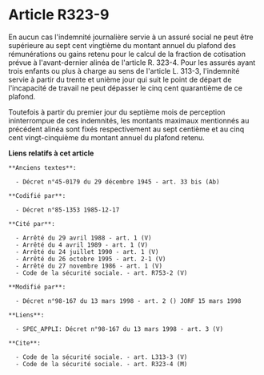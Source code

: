 # Article R323-9

En aucun cas l'indemnité journalière servie à un assuré social ne peut être supérieure au sept cent vingtième du montant
annuel du plafond des rémunérations ou gains retenu pour le calcul de la fraction de cotisation prévue à l'avant-dernier
alinéa de l'article R. 323-4. Pour les assurés ayant trois enfants ou plus à charge au sens de l'article L. 313-3,
l'indemnité servie à partir du trente et unième jour qui suit le point de départ de l'incapacité de travail ne peut dépasser
le cinq cent quarantième de ce plafond.

Toutefois à partir du premier jour du septième mois de perception ininterrompue de ces indemnités, les montants maximaux
mentionnés au précédent alinéa sont fixés respectivement au sept centième et au cinq cent vingt-cinquième du montant annuel
du plafond retenu.

**Liens relatifs à cet article**

	**Anciens textes**:

	  - Décret n°45-0179 du 29 décembre 1945 - art. 33 bis (Ab)

	**Codifié par**:

	  - Décret n°85-1353 1985-12-17

	**Cité par**:

	  - Arrêté du 29 avril 1988 - art. 1 (V)
	  - Arrêté du 4 avril 1989 - art. 1 (V)
	  - Arrêté du 24 juillet 1990 - art. 1 (V)
	  - Arrêté du 26 octobre 1995 - art. 2-1 (V)
	  - Arrêté du 27 novembre 1986 - art. 1 (V)
	  - Code de la sécurité sociale. - art. R753-2 (V)

	**Modifié par**:

	  - Décret n°98-167 du 13 mars 1998 - art. 2 () JORF 15 mars 1998

	**Liens**:

	  - SPEC_APPLI: Décret n°98-167 du 13 mars 1998 - art. 3 (V)

	**Cite**:

	  - Code de la sécurité sociale. - art. L313-3 (V)
	  - Code de la sécurité sociale. - art. R323-4 (M)
